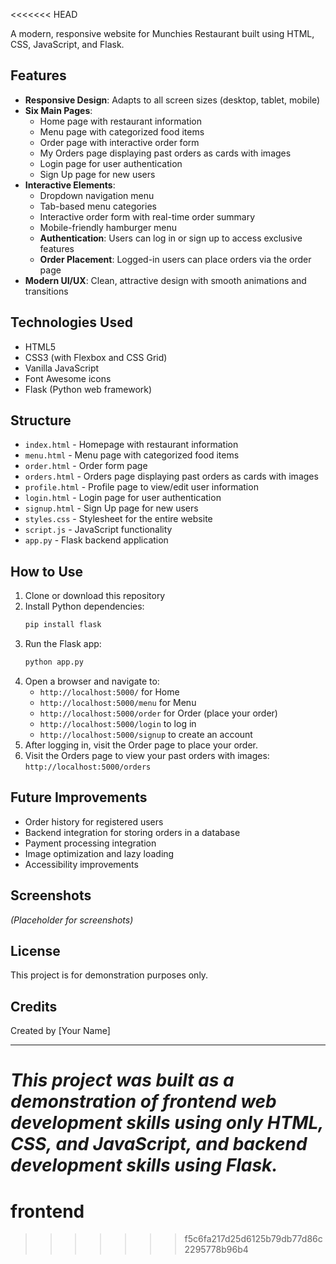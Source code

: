 <<<<<<< HEAD


A modern, responsive website for Munchies Restaurant built using HTML, CSS, JavaScript, and Flask.

## Features

- **Responsive Design**: Adapts to all screen sizes (desktop, tablet, mobile)
- **Six Main Pages**:
  - Home page with restaurant information
  - Menu page with categorized food items
  - Order page with interactive order form
  - My Orders page displaying past orders as cards with images
  - Login page for user authentication
  - Sign Up page for new users
- **Interactive Elements**:
  - Dropdown navigation menu
  - Tab-based menu categories
  - Interactive order form with real-time order summary
  - Mobile-friendly hamburger menu
  - **Authentication**: Users can log in or sign up to access exclusive features
  - **Order Placement**: Logged-in users can place orders via the order page
- **Modern UI/UX**: Clean, attractive design with smooth animations and transitions

## Technologies Used

- HTML5
- CSS3 (with Flexbox and CSS Grid)
- Vanilla JavaScript
- Font Awesome icons
- Flask (Python web framework)

## Structure

- `index.html` - Homepage with restaurant information
- `menu.html` - Menu page with categorized food items
- `order.html` - Order form page
- `orders.html` - Orders page displaying past orders as cards with images
- `profile.html` - Profile page to view/edit user information
- `login.html` - Login page for user authentication
- `signup.html` - Sign Up page for new users
- `styles.css` - Stylesheet for the entire website
- `script.js` - JavaScript functionality
- `app.py` - Flask backend application

## How to Use

1. Clone or download this repository
2. Install Python dependencies:
   ```bash
   pip install flask
   ```
3. Run the Flask app:
   ```bash
   python app.py
   ```
4. Open a browser and navigate to:
   - `http://localhost:5000/` for Home
   - `http://localhost:5000/menu` for Menu
   - `http://localhost:5000/order` for Order (place your order)
   - `http://localhost:5000/login` to log in
   - `http://localhost:5000/signup` to create an account
5. After logging in, visit the Order page to place your order.
6. Visit the Orders page to view your past orders with images: `http://localhost:5000/orders`

## Future Improvements

- Order history for registered users
- Backend integration for storing orders in a database
- Payment processing integration
- Image optimization and lazy loading
- Accessibility improvements

## Screenshots

*(Placeholder for screenshots)*

## License

This project is for demonstration purposes only.

## Credits

Created by [Your Name]

---

*This project was built as a demonstration of frontend web development skills using only HTML, CSS, and JavaScript, and backend development skills using Flask.* 
=======
# frontend
>>>>>>> f5c6fa217d25d6125b79db77d86c2295778b96b4
